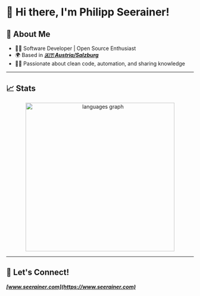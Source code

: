# 👋 Hi there, I'm Philipp Seerainer!

## 🚀 About Me

- 🧑‍💻 Software Developer | Open Source Enthusiast
- 🌍 Based in ***[🇦🇹 Austria/Salzburg](https://www.openstreetmap.org/#map=13/47.80018/13.05614)***
- 👨‍🎓 Passionate about clean code, automation, and sharing knowledge

---

## 📈 Stats

<p align="center">
   <img src="https://github-readme-stats.vercel.app/api/top-langs/?username=seerainer&theme=dracula&hide_border=true&layout=compact&langs_count=100" width="400px" alt="languages graph">
</p>

---

## 🤝 Let's Connect!

***[www.seerainer.com](https://www.seerainer.com)***
